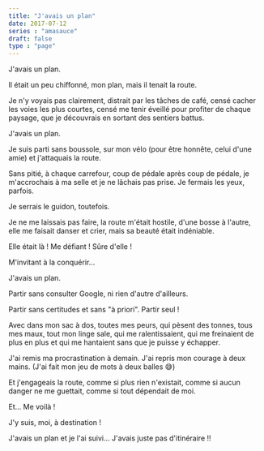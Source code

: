 ```yaml
---
title: "J'avais un plan"
date: 2017-07-12
series : "amasauce"
draft: false
type : "page"
---
```


J'avais un plan.

Il était un peu chiffonné, mon plan, mais il tenait la route.

Je n'y voyais pas clairement, distrait par les tâches de café, censé cacher les voies les plus courtes, censé me tenir éveillé pour profiter de chaque paysage, que je découvrais en sortant des sentiers battus.

J'avais un plan.

Je suis parti sans boussole, sur mon vélo (pour être honnête, celui d'une amie) et j'attaquais la route.

Sans pitié, à chaque carrefour, coup de pédale après coup de pédale, je m'accrochais à ma selle et je ne lâchais pas prise. Je fermais les yeux, parfois.

Je serrais le guidon, toutefois.

Je ne me laissais pas faire, la route m'était hostile, d'une bosse à l'autre, elle me faisait danser et crier, mais sa beauté était indéniable.

Elle était là ! Me défiant ! Sûre d'elle !

M'invitant à la conquérir...

J'avais un plan.

Partir sans consulter Google, ni rien d'autre d'ailleurs.

Partir sans certitudes et sans "à priori". Partir seul !

Avec dans mon sac à dos, toutes mes peurs, qui pèsent des tonnes, tous mes maux, tout mon linge sale, qui me ralentissaient, qui me freinaient de plus en plus et qui me hantaient sans que je puisse y échapper.

J'ai remis ma procrastination à demain. J'ai repris mon courage à deux mains. (J'ai fait mon jeu de mots à deux balles 😅)

Et j'engageais la route, comme si plus rien n'existait, comme si aucun danger ne me guettait, comme si tout dépendait de moi.

Et... Me voilà !

J'y suis, moi, à destination !

J'avais un plan et je l'ai suivi... J'avais juste pas d'itinéraire !!